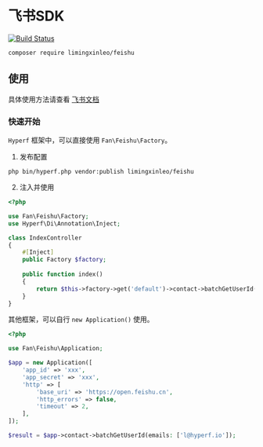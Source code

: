 # 飞书SDK

[![Build Status](https://travis-ci.org/limingxinleo/feishu-sdk.svg?branch=master)](https://travis-ci.org/limingxinleo/feishu-sdk)

```
composer require limingxinleo/feishu
```

## 使用

具体使用方法请查看 [飞书文档](https://open.feishu.cn/document/home/index)

### 快速开始

`Hyperf` 框架中，可以直接使用 `Fan\Feishu\Factory`。

1. 发布配置

```shell
php bin/hyperf.php vendor:publish limingxinleo/feishu
```

2. 注入并使用

```php
<?php

use Fan\Feishu\Factory;
use Hyperf\Di\Annotation\Inject;

class IndexController
{
    #[Inject]
    public Factory $factory;
    
    public function index()
    {
        return $this->factory->get('default')->contact->batchGetUserId(emails: ['l@hyperf.io']);
    }
}
```

其他框架，可以自行 `new Application()` 使用。

```php
<?php

use Fan\Feishu\Application;

$app = new Application([
    'app_id' => 'xxx',
    'app_secret' => 'xxx',
    'http' => [
        'base_uri' => 'https://open.feishu.cn',
        'http_errors' => false,
        'timeout' => 2,
    ],
]);

$result = $app->contact->batchGetUserId(emails: ['l@hyperf.io']);
```
